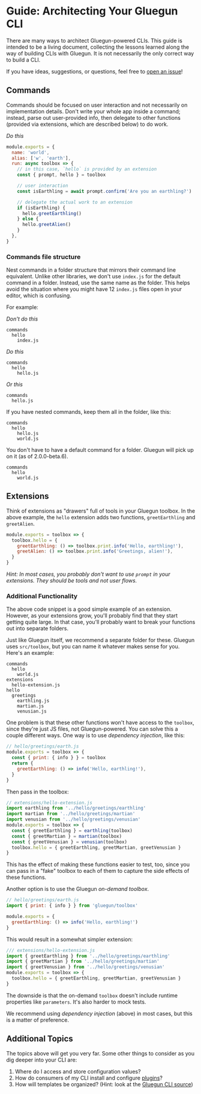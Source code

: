 # Guide: Architecting Your Gluegun CLI

There are many ways to architect Gluegun-powered CLIs. This guide is intended to be a living document, collecting the lessons learned along the way of building CLIs with Gluegun. It is not necessarily the only correct way to build a CLI.

If you have ideas, suggestions, or questions, feel free to [open an issue](https://github.com/infinitered/gluegun/issues/new)!

## Commands

Commands should be focused on user interaction and not necessarily on implementation details. Don't write your whole app inside a command; instead, parse out user-provided info, then delegate to other functions (provided via extensions, which are described below) to do work.

_Do this_

```js
module.exports = {
  name: 'world',
  alias: ['w', 'earth'],
  run: async toolbox => {
    // in this case, `hello` is provided by an extension
    const { prompt, hello } = toolbox

    // user interaction
    const isEarthling = await prompt.confirm('Are you an earthling?')

    // delegate the actual work to an extension
    if (isEarthling) {
      hello.greetEarthling()
    } else {
      hello.greetAlien()
    }
  },
}
```

### Commands file structure

Nest commands in a folder structure that mirrors their command line equivalent. Unlike other libraries, we don't use `index.js` for the default command in a folder. Instead, use the same name as the folder. This helps avoid the situation where you might have 12 `index.js` files open in your editor, which is confusing.

For example:

_Don't do this_

```
commands
  hello
    index.js
```

_Do this_

```
commands
  hello
    hello.js
```

_Or this_

```
commands
  hello.js
```

If you have nested commands, keep them all in the folder, like this:

```
commands
  hello
    hello.js
    world.js
```

You don't have to have a default command for a folder. Gluegun will pick up on it (as of 2.0.0-beta.6).

```
commands
  hello
    world.js
```

## Extensions

Think of extensions as "drawers" full of tools in your Gluegun toolbox. In the above example, the `hello` extension adds two functions, `greetEarthling` and `greetAlien`.

```js
module.exports = toolbox => {
  toolbox.hello = {
    greetEarthling: () => toolbox.print.info('Hello, earthling!'),
    greetAlien: () => toolbox.print.info('Greetings, alien!'),
  }
}
```

_Hint: In most cases, you probably don't want to use `prompt` in your extensions. They should be tools and not user flows._

### Additional Functionality

The above code snippet is a good simple example of an extension. However, as your extensions grow, you'll probably find that they start getting quite large. In that case, you'll probably want to break your functions out into separate folders.

Just like Gluegun itself, we recommend a separate folder for these. Gluegun uses `src/toolbox`, but you can name it whatever makes sense for you. Here's an example:

```
commands
  hello
    world.js
extensions
  hello-extension.js
hello
  greetings
    earthling.js
    martian.js
    venusian.js
```

One problem is that these other functions won't have access to the `toolbox`, since they're just JS files, not Gluegun-powered. You can solve this a couple different ways. One way is to use _dependency injection_, like this:

```js
// hello/greetings/earth.js
module.exports = toolbox => {
  const { print: { info } } = toolbox
  return {
    greetEarthling: () => info('Hello, earthling!'),
  }
}
```

Then pass in the toolbox:

```js
// extensions/hello-extension.js
import earthling from '../hello/greetings/earthling'
import martian from '../hello/greetings/martian'
import venusian from '../hello/greetings/venusian'
module.exports = toolbox => {
  const { greetEarthling } = earthling(toolbox)
  const { greetMartian } = martian(toolbox)
  const { greetVenusian } = venusian(toolbox)
  toolbox.hello = { greetEarthling, greetMartian, greetVenusian }
}
```

This has the effect of making these functions easier to test, too, since you can pass in a "fake" toolbox to each of them to capture the side effects of these functions.

Another option is to use the Gluegun _on-demand toolbox_.

```js
// hello/greetings/earth.js
import { print: { info } } from 'gluegun/toolbox'

module.exports = {
  greetEarthling: () => info('Hello, earthling!')
}
```

This would result in a somewhat simpler extension:

```js
/// extensions/hello-extension.js
import { greetEarthling } from '../hello/greetings/earthling'
import { greetMartian } from '../hello/greetings/martian'
import { greetVenusian } from '../hello/greetings/venusian'
module.exports = toolbox => {
  toolbox.hello = { greetEarthling, greetMartian, greetVenusian }
}
```

The downside is that the on-demand `toolbox` doesn't include runtime properties like `parameters`. It's also harder to mock tests.

We recommend using _dependency injection_ (above) in most cases, but this is a matter of preference.

## Additional Topics

The topics above will get you very far. Some other things to consider as you dig deeper into your CLI are:

1. Where do I access and store configuration values?
2. How do consumers of my CLI install and configure [plugins](/plugins)?
3. How will templates be organized? (Hint: look at the [Gluegun CLI source](https://github.com/infinitered/gluegun/tree/master/src/cli))
